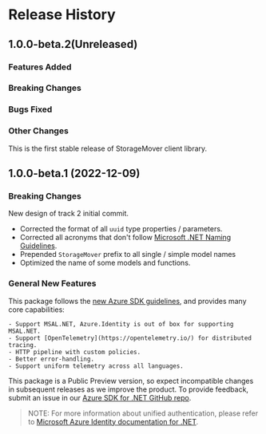 # Release History

## 1.0.0-beta.2(Unreleased)

### Features Added

### Breaking Changes

### Bugs Fixed

### Other Changes
This is the first stable release of StorageMover client library.

## 1.0.0-beta.1 (2022-12-09)

### Breaking Changes

New design of track 2 initial commit.
- Corrected the format of all `uuid` type properties / parameters.
- Corrected all acronyms that don't follow [Microsoft .NET Naming Guidelines](https://docs.microsoft.com/dotnet/standard/design-guidelines/naming-guidelines).
- Prepended `StorageMover` prefix to all single / simple model names
- Optimized the name of some models and functions.

### General New Features

This package follows the [new Azure SDK guidelines](https://azure.github.io/azure-sdk/general_introduction.html), and provides many core capabilities:

    - Support MSAL.NET, Azure.Identity is out of box for supporting MSAL.NET.
    - Support [OpenTelemetry](https://opentelemetry.io/) for distributed tracing.
    - HTTP pipeline with custom policies.
    - Better error-handling.
    - Support uniform telemetry across all languages.

This package is a Public Preview version, so expect incompatible changes in subsequent releases as we improve the product. To provide feedback, submit an issue in our [Azure SDK for .NET GitHub repo](https://github.com/Azure/azure-sdk-for-net/issues).

> NOTE: For more information about unified authentication, please refer to [Microsoft Azure Identity documentation for .NET](https://docs.microsoft.com//dotnet/api/overview/azure/identity-readme?view=azure-dotnet).
